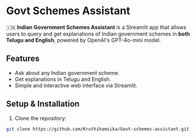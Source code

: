# Govt Schemes Assistant

🇮🇳 **Indian Government Schemes Assistant** is a Streamlit app that allows users to query and get explanations of Indian government schemes in **both Telugu and English**, powered by OpenAI's GPT-4o-mini model.

## Features
- Ask about any Indian government scheme.
- Get explanations in Telugu and English.
- Simple and interactive web interface via Streamlit.

## Setup & Installation
1. Clone the repository:
```bash
git clone https://github.com/Kruthihamsika/Govt-schemes-assistant.git
